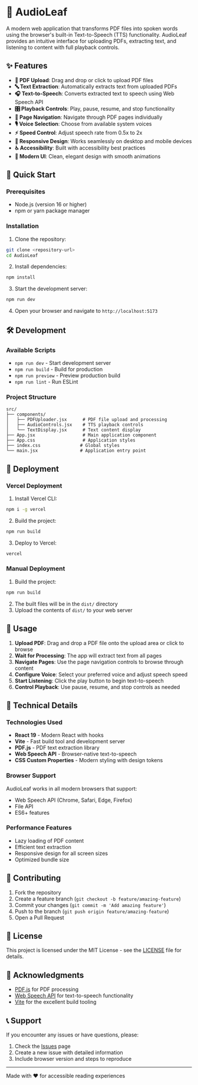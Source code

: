 # 🎵 AudioLeaf

A modern web application that transforms PDF files into spoken words using the browser's built-in Text-to-Speech (TTS) functionality. AudioLeaf provides an intuitive interface for uploading PDFs, extracting text, and listening to content with full playback controls.

## ✨ Features

- **📄 PDF Upload**: Drag and drop or click to upload PDF files
- **🔤 Text Extraction**: Automatically extracts text from uploaded PDFs
- **🎧 Text-to-Speech**: Converts extracted text to speech using Web Speech API
- **🎛️ Playback Controls**: Play, pause, resume, and stop functionality
- **📖 Page Navigation**: Navigate through PDF pages individually
- **🎙️ Voice Selection**: Choose from available system voices
- **⚡ Speed Control**: Adjust speech rate from 0.5x to 2x
- **📱 Responsive Design**: Works seamlessly on desktop and mobile devices
- **♿ Accessibility**: Built with accessibility best practices
- **🌙 Modern UI**: Clean, elegant design with smooth animations

## 🚀 Quick Start

### Prerequisites

- Node.js (version 16 or higher)
- npm or yarn package manager

### Installation

1. Clone the repository:
```bash
git clone <repository-url>
cd AudioLeaf
```

2. Install dependencies:
```bash
npm install
```

3. Start the development server:
```bash
npm run dev
```

4. Open your browser and navigate to `http://localhost:5173`

## 🛠️ Development

### Available Scripts

- `npm run dev` - Start development server
- `npm run build` - Build for production
- `npm run preview` - Preview production build
- `npm run lint` - Run ESLint

### Project Structure

```
src/
├── components/
│   ├── PDFUploader.jsx      # PDF file upload and processing
│   ├── AudioControls.jsx    # TTS playback controls
│   └── TextDisplay.jsx      # Text content display
├── App.jsx                  # Main application component
├── App.css                  # Application styles
├── index.css               # Global styles
└── main.jsx                # Application entry point
```

## 🚀 Deployment

### Vercel Deployment

1. Install Vercel CLI:
```bash
npm i -g vercel
```

2. Build the project:
```bash
npm run build
```

3. Deploy to Vercel:
```bash
vercel
```

### Manual Deployment

1. Build the project:
```bash
npm run build
```

2. The built files will be in the `dist/` directory
3. Upload the contents of `dist/` to your web server

## 🎯 Usage

1. **Upload PDF**: Drag and drop a PDF file onto the upload area or click to browse
2. **Wait for Processing**: The app will extract text from all pages
3. **Navigate Pages**: Use the page navigation controls to browse through content
4. **Configure Voice**: Select your preferred voice and adjust speech speed
5. **Start Listening**: Click the play button to begin text-to-speech
6. **Control Playback**: Use pause, resume, and stop controls as needed

## 🔧 Technical Details

### Technologies Used

- **React 19** - Modern React with hooks
- **Vite** - Fast build tool and development server
- **PDF.js** - PDF text extraction library
- **Web Speech API** - Browser-native text-to-speech
- **CSS Custom Properties** - Modern styling with design tokens

### Browser Support

AudioLeaf works in all modern browsers that support:
- Web Speech API (Chrome, Safari, Edge, Firefox)
- File API
- ES6+ features

### Performance Features

- Lazy loading of PDF content
- Efficient text extraction
- Responsive design for all screen sizes
- Optimized bundle size

## 🤝 Contributing

1. Fork the repository
2. Create a feature branch (`git checkout -b feature/amazing-feature`)
3. Commit your changes (`git commit -m 'Add amazing feature'`)
4. Push to the branch (`git push origin feature/amazing-feature`)
5. Open a Pull Request

## 📝 License

This project is licensed under the MIT License - see the [LICENSE](LICENSE) file for details.

## 🙏 Acknowledgments

- [PDF.js](https://mozilla.github.io/pdf.js/) for PDF processing
- [Web Speech API](https://developer.mozilla.org/en-US/docs/Web/API/Web_Speech_API) for text-to-speech functionality
- [Vite](https://vitejs.dev/) for the excellent build tooling

## 📞 Support

If you encounter any issues or have questions, please:
1. Check the [Issues](https://github.com/yourusername/audioleaf/issues) page
2. Create a new issue with detailed information
3. Include browser version and steps to reproduce

---

Made with ❤️ for accessible reading experiences
